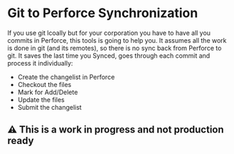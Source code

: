 # Git to Perforce Synchronization #

If you use git lcoally but for your corporation you have to have all you commits in Perforce, this tools is going to help you.
It assumes all the work is done in git (and its remotes), so there is no sync back from Perforce to git. 
It saves the last time you Synced, goes through each commit and process it individually: 

- Create the changelist in Perforce
- Checkout the files
- Mark for Add/Delete
- Update the files
- Submit the changelist


## :warning: This is a work in progress and not production ready ##